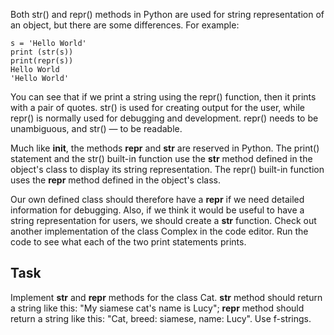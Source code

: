 Both str() and repr() methods in Python are used for string representation of an object, but there are some differences. For example:
```
s = 'Hello World'
print (str(s))
print(repr(s))
Hello World
'Hello World'
```
You can see that if we print a string using the repr() function, then it prints with a pair of quotes. str() is used for creating output for the user, while repr() is normally used for debugging and development. repr() needs to be unambiguous, and str() — to be readable.

Much like __init__, the methods __repr__ and __str__ are reserved in Python. The print() statement and the str() built-in function use the __str__ method defined in the object's class to display its string representation. The repr() built-in function uses the __repr__ method defined in the object's class.

Our own defined class should therefore have a __repr__ if we need detailed information for debugging. Also, if we think it would be useful to have a string representation for users, we should create a __str__ function. Check out another implementation of the class Complex in the code editor. Run the code to see what each of the two print statements prints.

## Task
Implement __str__ and __repr__ methods for the class Cat. __str__ method should return a string like this: "My siamese cat's name is Lucy"; __repr__ method should return a string like this: "Cat, breed: siamese, name: Lucy". Use f-strings.  